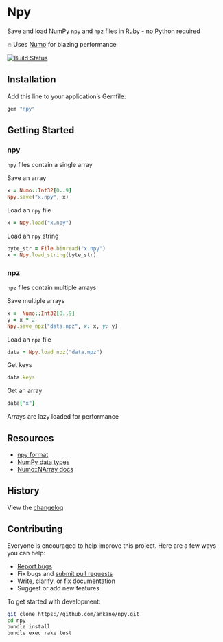 # Npy

Save and load NumPy `npy` and `npz` files in Ruby - no Python required

:fire: Uses [Numo](https://github.com/ruby-numo/numo-narray) for blazing performance

[![Build Status](https://github.com/ankane/npy/workflows/build/badge.svg?branch=master)](https://github.com/ankane/npy/actions)

## Installation

Add this line to your application’s Gemfile:

```ruby
gem "npy"
```

## Getting Started

### npy

`npy` files contain a single array

Save an array

```ruby
x = Numo::Int32[0..9]
Npy.save("x.npy", x)
```

Load an `npy` file

```ruby
x = Npy.load("x.npy")
```

Load an `npy` string

```ruby
byte_str = File.binread("x.npy")
x = Npy.load_string(byte_str)
```

### npz

`npz` files contain multiple arrays

Save multiple arrays

```ruby
x =  Numo::Int32[0..9]
y = x * 2
Npy.save_npz("data.npz", x: x, y: y)
```

Load an `npz` file

```ruby
data = Npy.load_npz("data.npz")
```

Get keys

```ruby
data.keys
```

Get an array

```ruby
data["x"]
```

Arrays are lazy loaded for performance

## Resources

- [npy format](https://docs.scipy.org/doc/numpy/reference/generated/numpy.lib.format.html#module-numpy.lib.format)
- [NumPy data types](https://docs.scipy.org/doc/numpy/user/basics.types.html)
- [Numo::NArray docs](https://ruby-numo.github.io/narray/narray/Numo/NArray.html)

## History

View the [changelog](https://github.com/ankane/npy/blob/master/CHANGELOG.md)

## Contributing

Everyone is encouraged to help improve this project. Here are a few ways you can help:

- [Report bugs](https://github.com/ankane/npy/issues)
- Fix bugs and [submit pull requests](https://github.com/ankane/npy/pulls)
- Write, clarify, or fix documentation
- Suggest or add new features

To get started with development:

```sh
git clone https://github.com/ankane/npy.git
cd npy
bundle install
bundle exec rake test
```
